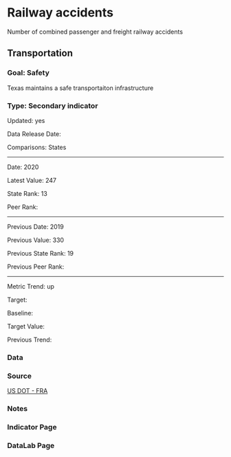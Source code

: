 # Railway accidents

Number of combined passenger and freight railway accidents

## Transportation

### Goal: Safety

Texas maintains a safe transportaiton infrastructure

### Type: Secondary indicator

Updated: yes

Data Release Date: 


Comparisons: States


----

Date: 2020

Latest Value: 247 

State Rank: 13

Peer Rank: 


----

Previous Date: 2019

Previous Value: 330

Previous State Rank: 19

Previous Peer Rank: 


----
Metric Trend: up

Target: 

Baseline: 

Target Value: 

Previous Trend: 



<!--### Value

| Year      |  Value      | Rank        | Previous Year | Previous Value | Previous Rank | Trend | 
| ----------- | ----------- | ----------- | ----------- | ----------- | ----------- | -----------|
|   2020       | 247       |  13         |      2019   |   330     |      19    |    up       | 

-->
### Data

### Source

[US DOT - FRA](https://safetydata.fra.dot.gov/OfficeofSafety/publicsite/on_the_fly_download.aspx)

### Notes


### Indicator Page


### DataLab Page

